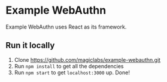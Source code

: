 # Example WebAuthn

Example WebAuthn uses React as its framework.

## Run it locally

1. Clone https://github.com/magiclabs/example-webauthn.git
1. Run `npm install` to get all the dependencies
1. Run `npm start` to get `localhost:3000` up. Done!